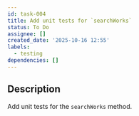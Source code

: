 ```yaml
---
id: task-004
title: Add unit tests for `searchWorks`
status: To Do
assignee: []
created_date: '2025-10-16 12:55'
labels:
  - testing
dependencies: []
---
```


## Description

<!-- SECTION:DESCRIPTION:BEGIN -->
Add unit tests for the `searchWorks` method.
<!-- SECTION:DESCRIPTION:END -->
